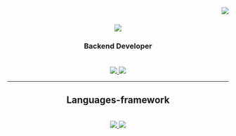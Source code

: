 <img align="right" src="https://visitor-badge.imlete.cn/?id=github.AanchalMakhija.visitor-badge"/>
 
<h1 align="center">
<a href="https://git.io/typing-svg">
<img  src="http://readme-typing-svg.herokuapp.com?font=Sedan&center=true&pause=1000&random=false&width=435&lines=Hi+there+%F0%9F%91%8B%F0%9F%8F%BB+;+I'm+Aanchal+Makhija+!!" />
</a>
</h1>
<h3 align ="center"> Backend Developer </h3>
<h4 align="center"></h4>
<br/>
<div align="center">
<a href="https://www.linkedin.com/in/aanchal-makhija-8b9183257/" target="_blank">
 <img src="https://img.shields.io/badge/LinkedIn-0077B5?style=for-the-badge&logo=linkedin&logoColor=white" target="_blank">

<a href="mailto:aanchal.makhija999@gmail.com" target="_blank">
 <img src="https://img.shields.io/badge/Gmail-D14836?style=for-the-badge&logo=gmail&logoColor=white" target="_blank">
</a>
</div>
<hr/>
<h2 align="center">Languages-framework</h2></br>
<div align="center">
<a href="https://skillicons.dev">
<img src="https://skillicons.dev/icons?i=aws"/>
<img src="https://skillicons.dev/icons?i=java,python,c,css,nodejs,express"/>




